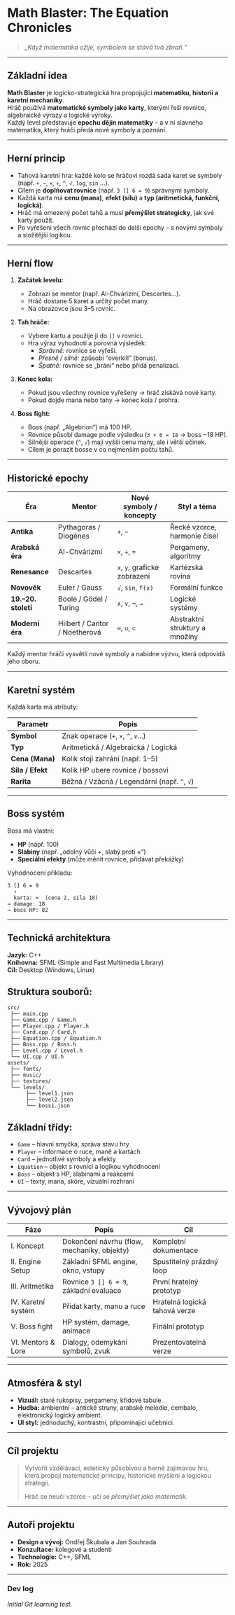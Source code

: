 # Math Blaster: The Equation Chronicles

> *„Když matematika ožije, symbolem se stává tvá zbraň.“*  

---

## Základní idea

**Math Blaster** je logicko-strategická hra propojující **matematiku, historii a karetní mechaniky**.  
Hráč používá **matematické symboly jako karty**, kterými řeší rovnice, algebraické výrazy a logické výroky.  
Každý level představuje **epochu dějin matematiky** – a v ní slavného matematika, který hráči předá nové symboly a poznání.  

---

## Herní princip

- Tahová karetní hra: každé kolo se hráčovi rozdá sada karet se symboly (např. `+`, `−`, `×`, `÷`, `^`, `√`, `log`, `sin` …).  
- Cílem je **doplňovat rovnice** (např. `3 [] 6 = 9`) správnými symboly.  
- Každá karta má **cenu (mana)**, **efekt (sílu)** a **typ (aritmetická, funkční, logická)**.  
- Hráč má omezený počet tahů a musí **přemýšlet strategicky**, jak své karty použít.  
- Po vyřešení všech rovnic přechází do další epochy – s novými symboly a složitější logikou.

---

## Herní flow

1. **Začátek levelu:**  
   - Zobrazí se mentor (např. Al-Chvárizmí, Descartes…).  
   - Hráč dostane 5 karet a určitý počet many.  
   - Na obrazovce jsou 3–5 rovnic.

2. **Tah hráče:**  
   - Vybere kartu a použije ji do `[]` v rovnici.  
   - Hra výraz vyhodnotí a porovná výsledek:  
     - *Správně:* rovnice se vyřeší.  
     - *Přesně / silně:* způsobí “overkill” (bonus).  
     - *Špatně:* rovnice se „brání“ nebo přidá penalizaci.

3. **Konec kola:**  
   - Pokud jsou všechny rovnice vyřešeny → hráč získává nové karty.  
   - Pokud dojde mana nebo tahy → konec kola / prohra.

4. **Boss fight:**  
   - Boss (např. „Algebrion“) má 100 HP.  
   - Rovnice působí damage podle výsledku (`3 × 6 = 18` → boss −18 HP).  
   - Silnější operace (`^`, `√`) mají vyšší cenu many, ale i větší účinek.  
   - Cílem je porazit bosse v co nejmenším počtu tahů.

---

## Historické epochy

| Éra | Mentor | Nové symboly / koncepty | Styl a téma |
|------|---------|---------------------------|--------------|
| **Antika** | Pythagoras / Diogénes | `+`, `−` | Řecké vzorce, harmonie čísel |
| **Arabská éra** | Al-Chvárizmí | `×`, `÷`, `=` | Pergameny, algoritmy |
| **Renesance** | Descartes | `x`, `y`, grafické zobrazení | Kartézská rovina |
| **Novověk** | Euler / Gauss | `√`, `sin`, `f(x)` | Formální funkce |
| **19.–20. století** | Boole / Gödel / Turing | `∧`, `∨`, `¬`, `→` | Logické systémy |
| **Moderní éra** | Hilbert / Cantor / Noetherová | `∞`, `∪`, `⊂` | Abstraktní struktury a množiny |

Každý mentor hráči vysvětlí nové symboly a nabídne výzvu, která odpovídá jeho oboru.

---

## Karetní systém

Každá karta má atributy:

| Parametr | Popis |
|-----------|--------|
| **Symbol** | Znak operace (`+`, `×`, `^`, `∨`...) |
| **Typ** | Aritmetická / Algebraická / Logická |
| **Cena (Mana)** | Kolik stojí zahrání (např. 1–5) |
| **Síla / Efekt** | Kolik HP ubere rovnice / bossovi |
| **Rarita** | Běžná / Vzácná / Legendární (např. `^`, `√`) |

---

## Boss systém

Boss má vlastní:
- **HP** (např. 100)  
- **Slabiny** (např. „odolný vůči +, slabý proti ×“)  
- **Speciální efekty** (může měnit rovnice, přidávat překážky)  

Vyhodnocení příkladu:
```
3 [] 6 = 9
  ↑
  karta: ×  (cena 2, síla 18)
→ damage: 18
→ boss HP: 82
```

---

## Technická architektura

**Jazyk:** C++  
**Knihovna:** SFML (Simple and Fast Multimedia Library)  
**Cíl:** Desktop (Windows, Linux)

## Struktura souborů:
```
src/
 ├── main.cpp
 ├── Game.cpp / Game.h
 ├── Player.cpp / Player.h
 ├── Card.cpp / Card.h
 ├── Equation.cpp / Equation.h
 ├── Boss.cpp / Boss.h
 ├── Level.cpp / Level.h
 └── UI.cpp / UI.h
assets/
 ├── fonts/
 ├── music/
 ├── textures/
 └── levels/
      ├── level1.json
      ├── level2.json
      └── boss1.json
```

## Základní třídy:
- `Game` – hlavní smyčka, správa stavu hry  
- `Player` – informace o ruce, maně a kartách  
- `Card` – jednotlivé symboly a efekty  
- `Equation` – objekt s rovnicí a logikou vyhodnocení  
- `Boss` – objekt s HP, slabinami a reakcemi  
- `UI` – texty, mana, skóre, vizuální rozhraní  

---

## Vývojový plán

| Fáze | Popis | Cíl |
|------|--------|-----|
| I. Koncept | Dokončení návrhu (flow, mechaniky, objekty) | Kompletní dokumentace |
| II. Engine Setup | Základní SFML engine, okno, vstupy | Spustitelný prázdný loop |
| III. Aritmetika | Rovnice `3 [] 6 = 9`, základní evaluace | První hratelný prototyp |
| IV. Karetní systém | Přidat karty, manu a ruce | Hratelná logická tahová verze |
| V. Boss fight | HP systém, damage, animace | Finální prototyp |
| VI. Mentors & Lore | Dialogy, odemykání symbolů, zvuk | Prezentovatelná verze |

---

## Atmosféra & styl

- **Vizuál:** staré rukopisy, pergameny, křídové tabule.  
- **Hudba:** ambientní – antické struny, arabské melodie, cembalo, elektronický logický ambient.  
- **UI styl:** jednoduchý, kontrastní, připomínající učebnici.  

---

## Cíl projektu
> Vytvořit vzdělávací, esteticky působivou a herně zajímavou hru,  
> která propojí matematické principy, historické myšlení a logickou strategii.  
>  
> Hráč se neučí vzorce – učí se *přemýšlet jako matematik.*

---

## Autoři projektu
- **Design a vývoj:** Ondřej Škubala a Jan Souhrada  
- **Konzultace:** kolegové a studenti  
- **Technologie:** C++, SFML  
- **Rok:** 2025 

---

### Dev log
*Initial Git learning test.*
